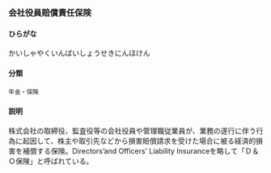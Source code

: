 <div style="display:none;">

## [あ行](securities-terms?id=あ行)
## [か行](securities-terms?id=か行)

</div>

### 会社役員賠償責任保険

#### ひらがな

かいしゃやくいんばいしょうせきにんほけん

#### 分類

`年金・保険`

#### 説明

株式会社の取締役、監査役等の会社役員や管理職従業員が、業務の遂行に伴う行為に起因して、株主や取引先などから損害賠償請求を受けた場合に被る経済的損害を補償する保険。Directors’and Officers’ Liability Insuranceを略して「Ｄ＆Ｏ保険」と呼ばれている。

<div style="display:none;">

## [さ行](securities-terms?id=さ行)
## [た行](securities-terms?id=た行)
## [な行](securities-terms?id=な行)
## [は行](securities-terms?id=は行)
## [ま行](securities-terms?id=ま行)
## [や行](securities-terms?id=や行)
## [ら行](securities-terms?id=ら行)
## [わ行](securities-terms?id=わ行)
## [英数字・記号](securities-terms?id=英数字・記号)

</div>

